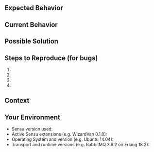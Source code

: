 <!--- Provide a general summary of the issue in the Title above -->

## Expected Behavior
<!--- If you're looking for help, please see https://sensuapp.org/support for resources --->
<!--- If you're describing a bug, tell us what should happen -->
<!--- If you're suggesting a change/improvement, tell us how it should work -->

## Current Behavior
<!--- If describing a bug, tell us what happens instead of the expected behavior -->
<!--- If suggesting a change/improvement, explain the difference from current behavior -->

## Possible Solution
<!--- Not obligatory, but suggest a fix/reason for the bug, -->
<!--- or ideas as to the implementation of the addition or change -->

## Steps to Reproduce (for bugs)
<!--- Provide a link to a live example, or an unambiguous set of steps to -->
<!--- reproduce this bug. Include code or configuration to reproduce, if relevant -->
1.
2.
3.
4.

## Context
<!--- How has this issue affected you? What are you trying to accomplish? -->
<!--- Providing context (e.g. links to configuration settings or log data) helps us come up with a solution that is most useful in the real world -->

## Your Environment
<!--- Include as many relevant details about the environment you experienced the bug in -->
* Sensu version used:
* Active Sensu extensions (e.g. WizardVan 0.1.0):
* Operating System and version (e.g. Ubuntu 14.04):
* Transport and runtime versions (e.g. RabbitMQ 3.6.2 on Erlang 18.2):
